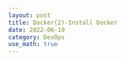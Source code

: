 ```yaml
---
layout: post
title: Docker(2)-Install Docker
date: 2022-06-19
category: DevOps
use_math: true
---
```

